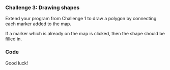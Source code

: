 ### Challenge 3: Drawing shapes

Extend your program from Challenge 1 to draw a polygon by connecting each marker added to the map.

If a marker which is already on the map is clicked, then the shape should be filled in.

### Code
Good luck!
